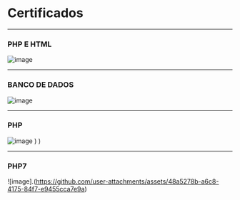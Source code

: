 # Certificados
***
### PHP E HTML
![image](https://github.com/user-attachments/assets/4389462f-b35b-428d-bba3-44f93cabeadd)

***
### BANCO DE DADOS 
![image](https://github.com/user-attachments/assets/f8e304d6-c0f2-4af8-bd85-3b2c7d46f205)

***
### PHP

![image](https://github.com/user-attachments/assets/f15b8030-dadb-4f9d-ae2f-881ced60129e)
)
)

***

### PHP7
![image].(https://github.com/user-attachments/assets/48a5278b-a6c8-4175-84f7-e9455cca7e9a)
